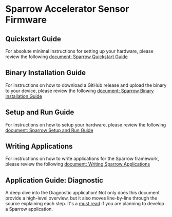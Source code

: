 Sparrow Accelerator Sensor Firmware
===================================

Quickstart Guide
----------------

For absolute minimal instructions for setting up your hardware, please review the following [document: Sparrow Quickstart Guide](https://bluesinc.atlassian.net/wiki/spaces/SPAR/pages/7733505/Sparrow+Quickstart+Guide)

Binary Installation Guide
-------------------------

For instructions on how to download a GitHub release and upload the binary to your device, please review the following [document: Sparrow Binary Installation Guide](https://bluesinc.atlassian.net/wiki/spaces/SPAR/pages/7733492/Sparrow+Binary+Installation+Guide)

Setup and Run Guide
-------------------

For instructions on how to setup your hardware, please review the following [document: Sparrow Setup and Run Guide](https://bluesinc.atlassian.net/wiki/spaces/SPAR/pages/7864441/Sparrow+Setup+and+Run+Guide)

Writing Applications
--------------------

For instructions on how to write applications for the Sparrow framework, please review the following [document: Writing Sparrow Applications](https://bluesinc.atlassian.net/wiki/spaces/SPAR/pages/7733400/Writing+Sparrow+Applications)

Application Guide: Diagnostic
-----------------------------

A deep dive into the Diagnostic application! Not only does this document provide a high-level overview, but it also moves line-by-line through the source explaining each step. It's a [must read](https://bluesinc.atlassian.net/wiki/spaces/SPAR/pages/7766158/Sparrow+Application+Guide+Diagnostic) if you are planning to develop a Sparrow application.
